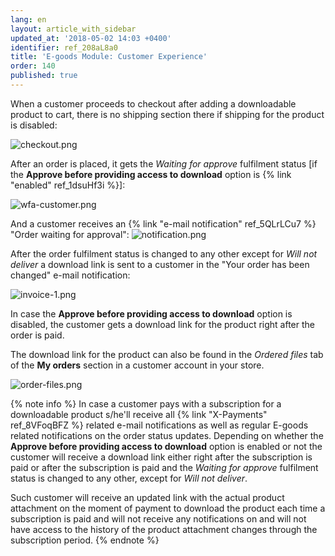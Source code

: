 ```yaml
---
lang: en
layout: article_with_sidebar
updated_at: '2018-05-02 14:03 +0400'
identifier: ref_208aL8a0
title: 'E-goods Module: Customer Experience'
order: 140
published: true
---
```

When a customer proceeds to checkout after adding a downloadable product to cart, there is no shipping section there if shipping for the product is disabled:

![checkout.png]({{site.baseurl}}/attachments/ref_208aL8a0/checkout.png)

After an order is placed, it gets the _Waiting for approve_ fulfilment status [if the **Approve before providing access to download** option is {% link "enabled" ref_1dsuHf3i %}]: 

![wfa-customer.png]({{site.baseurl}}/attachments/ref_208aL8a0/wfa-customer.png)

And a customer receives an {% link "e-mail notification" ref_5QLrLCu7 %} "Order waiting for approval":
![notification.png]({{site.baseurl}}/attachments/ref_208aL8a0/notification.png)

After the order fulfilment status is changed to any other except for _Will not deliver_ a download link is sent to a customer in the "Your order has been changed" e-mail notification:

![invoice-1.png]({{site.baseurl}}/attachments/ref_208aL8a0/invoice-1.png)

In case the **Approve before providing access to download** option is disabled, the customer gets a download link for the product right after the order is paid.

The download link for the product can also be found in the _Ordered files_ tab of the **My orders** section in a customer account in your store.

![order-files.png]({{site.baseurl}}/attachments/ref_208aL8a0/order-files.png)

{% note info %}
In case a customer pays with a subscription for a downloadable product s/he'll receive all {% link "X-Payments" ref_8VFoqBFZ %} related e-mail notifications as well as regular E-goods related notifications on the order status updates. Depending on whether the **Approve before providing access to download** option is enabled or not the customer will receive a download link either right after the subscription is paid or after the subscription is paid and the _Waiting for approve_ fulfilment status is changed to any other, except for _Will not deliver_.

Such customer will receive an updated link with the actual product attachment on the moment of payment to download the product each time a subscription is paid and will not receive any notifications on and will not have access to the history of the product attachment changes through the subscription period.
{% endnote %}
